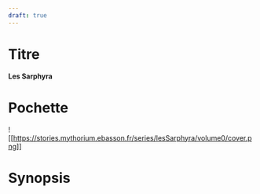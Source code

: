 ```yaml
---
draft: true
---
```


# Titre

**Les Sarphyra**

# Pochette

![[https://stories.mythorium.ebasson.fr/series/lesSarphyra/volume0/cover.png]]

# Synopsis
